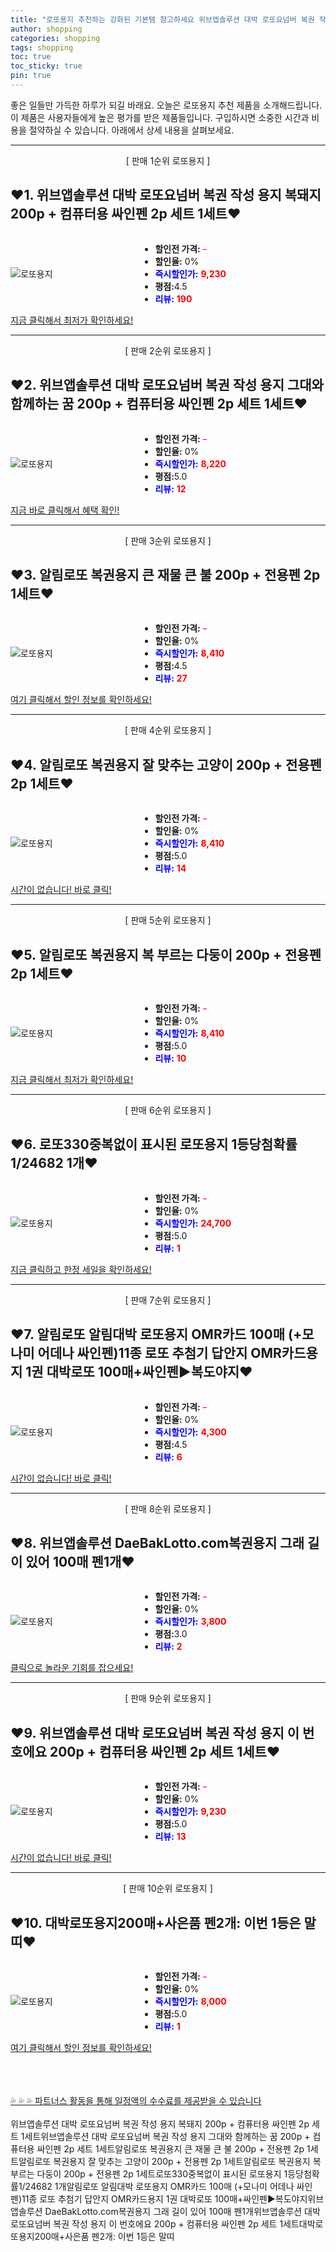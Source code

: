 ```yaml
---
title: "로또용지 추천하는 강화된 기본템 참고하세요 위브앱솔루션 대박 로또요넘버 복권 작성"
author: shopping
categories: shopping
tags: shopping
toc: true
toc_sticky: true
pin: true
---
```

좋은 일들만 가득한 하루가 되길 바래요. 오늘은 로또용지 추천 제품을 소개해드립니다. 이 제품은 사용자들에게 높은 평가를 받은 제품들입니다. 구입하시면 소중한 시간과 비용을 절약하실 수 있습니다. 아래에서 상세 내용을 살펴보세요.

---
<p class="toplist" style="margin: 0 auto; display: block; width: fit-content;">[ 판매 1순위 로또용지 ]</p>

<h2><strong>❤️1. 위브앱솔루션 대박 로또요넘버 복권 작성 용지 복돼지 200p + 컴퓨터용 싸인펜 2p 세트 1세트❤️</strong></h2>

<div style="display: flex; align-items: center;">
    <div style="flex: 0.4;">
        <img src="https://thumbnail7.coupangcdn.com/thumbnails/remote/230x230ex/image/retail/images/2020/05/11/17/1/f17d2709-abc5-4cdc-8c75-eb51ebc9626f.jpg" alt="로또용지" style="max-width: 100%;">
    </div>
    <div style="flex: 0.6; margin-left: 10px;">
        <ul>
            <li><strong>할인전 가격:</strong> <del style="color: red;">-</del></li>
            <li><strong>할인율:</strong> 0%</li>
            <li><span style='color:blue'><strong>즉시할인가:</strong></span> <span style='color:red'><strong>9,230</strong></span></li>
            <li><strong>평점:</strong>4.5</li>
            <li><span style='color:blue'><strong>리뷰:</strong></span> <span style='color:red'><strong>190</strong></span></li>
        </ul>
    </div>
</div>
<div class="center">
    <a href="https://selin100587001.github.io?lptag=AF9450613&subid=githubio&pageKey=1566936429&traceid=V0-153&itemId=2679307104&vendorItemId=70669821444" class="myButton">
        지금 클릭해서 최저가 확인하세요!
    </a>
</div>


---
<p class="toplist" style="margin: 0 auto; display: block; width: fit-content;">[ 판매 2순위 로또용지 ]</p>

<h2><strong>❤️2. 위브앱솔루션 대박 로또요넘버 복권 작성 용지 그대와 함께하는 꿈 200p + 컴퓨터용 싸인펜 2p 세트 1세트❤️</strong></h2>

<div style="display: flex; align-items: center;">
    <div style="flex: 0.4;">
        <img src="https://thumbnail6.coupangcdn.com/thumbnails/remote/230x230ex/image/retail/images/2020/05/11/17/9/26adab12-dec4-465c-9442-324361e14242.jpg" alt="로또용지" style="max-width: 100%;">
    </div>
    <div style="flex: 0.6; margin-left: 10px;">
        <ul>
            <li><strong>할인전 가격:</strong> <del style="color: red;">-</del></li>
            <li><strong>할인율:</strong> 0%</li>
            <li><span style='color:blue'><strong>즉시할인가:</strong></span> <span style='color:red'><strong>8,220</strong></span></li>
            <li><strong>평점:</strong>5.0</li>
            <li><span style='color:blue'><strong>리뷰:</strong></span> <span style='color:red'><strong>12</strong></span></li>
        </ul>
    </div>
</div>
<div class="center">
    <a href="https://selin100587001.github.io?lptag=AF9450613&subid=githubio&pageKey=1566936209&traceid=V0-153&itemId=2679306426&vendorItemId=70669821316" class="myButton">
        지금 바로 클릭해서 혜택 확인!
    </a>
</div>


---
<p class="toplist" style="margin: 0 auto; display: block; width: fit-content;">[ 판매 3순위 로또용지 ]</p>

<h2><strong>❤️3. 알림로또 복권용지 큰 재물 큰 불 200p + 전용펜 2p 1세트❤️</strong></h2>

<div style="display: flex; align-items: center;">
    <div style="flex: 0.4;">
        <img src="https://thumbnail6.coupangcdn.com/thumbnails/remote/230x230ex/image/retail/images/2021/04/09/17/2/c49eeeda-a6d8-4e16-91a9-59e4d69170b2.jpg" alt="로또용지" style="max-width: 100%;">
    </div>
    <div style="flex: 0.6; margin-left: 10px;">
        <ul>
            <li><strong>할인전 가격:</strong> <del style="color: red;">-</del></li>
            <li><strong>할인율:</strong> 0%</li>
            <li><span style='color:blue'><strong>즉시할인가:</strong></span> <span style='color:red'><strong>8,410</strong></span></li>
            <li><strong>평점:</strong>4.5</li>
            <li><span style='color:blue'><strong>리뷰:</strong></span> <span style='color:red'><strong>27</strong></span></li>
        </ul>
    </div>
</div>
<div class="center">
    <a href="https://selin100587001.github.io?lptag=AF9450613&subid=githubio&pageKey=5321187601&traceid=V0-153&itemId=7740900652&vendorItemId=75031029871" class="myButton">
        여기 클릭해서 할인 정보를 확인하세요!
    </a>
</div>


---
<p class="toplist" style="margin: 0 auto; display: block; width: fit-content;">[ 판매 4순위 로또용지 ]</p>

<h2><strong>❤️4. 알림로또 복권용지 잘 맞추는 고양이 200p + 전용펜 2p 1세트❤️</strong></h2>

<div style="display: flex; align-items: center;">
    <div style="flex: 0.4;">
        <img src="https://thumbnail8.coupangcdn.com/thumbnails/remote/230x230ex/image/retail/images/2021/04/09/17/0/f7aa8248-9c3c-4a21-af2c-8743361df316.jpg" alt="로또용지" style="max-width: 100%;">
    </div>
    <div style="flex: 0.6; margin-left: 10px;">
        <ul>
            <li><strong>할인전 가격:</strong> <del style="color: red;">-</del></li>
            <li><strong>할인율:</strong> 0%</li>
            <li><span style='color:blue'><strong>즉시할인가:</strong></span> <span style='color:red'><strong>8,410</strong></span></li>
            <li><strong>평점:</strong>5.0</li>
            <li><span style='color:blue'><strong>리뷰:</strong></span> <span style='color:red'><strong>14</strong></span></li>
        </ul>
    </div>
</div>
<div class="center">
    <a href="https://selin100587001.github.io?lptag=AF9450613&subid=githubio&pageKey=5321187847&traceid=V0-153&itemId=7740902394&vendorItemId=75031031172" class="myButton">
        시간이 없습니다! 바로 클릭!
    </a>
</div>


---
<p class="toplist" style="margin: 0 auto; display: block; width: fit-content;">[ 판매 5순위 로또용지 ]</p>

<h2><strong>❤️5. 알림로또 복권용지 복 부르는 다둥이 200p + 전용펜 2p 1세트❤️</strong></h2>

<div style="display: flex; align-items: center;">
    <div style="flex: 0.4;">
        <img src="https://thumbnail10.coupangcdn.com/thumbnails/remote/230x230ex/image/retail/images/2021/04/09/17/8/6bbcd2b8-049c-467b-bdd4-f229b5ead64b.jpg" alt="로또용지" style="max-width: 100%;">
    </div>
    <div style="flex: 0.6; margin-left: 10px;">
        <ul>
            <li><strong>할인전 가격:</strong> <del style="color: red;">-</del></li>
            <li><strong>할인율:</strong> 0%</li>
            <li><span style='color:blue'><strong>즉시할인가:</strong></span> <span style='color:red'><strong>8,410</strong></span></li>
            <li><strong>평점:</strong>5.0</li>
            <li><span style='color:blue'><strong>리뷰:</strong></span> <span style='color:red'><strong>10</strong></span></li>
        </ul>
    </div>
</div>
<div class="center">
    <a href="https://selin100587001.github.io?lptag=AF9450613&subid=githubio&pageKey=5321187854&traceid=V0-153&itemId=7740902496&vendorItemId=75031031078" class="myButton">
        지금 클릭해서 최저가 확인하세요!
    </a>
</div>


---
<p class="toplist" style="margin: 0 auto; display: block; width: fit-content;">[ 판매 6순위 로또용지 ]</p>

<h2><strong>❤️6. 로또330중복없이 표시된 로또용지 1등당첨확률1/24682 1개❤️</strong></h2>

<div style="display: flex; align-items: center;">
    <div style="flex: 0.4;">
        <img src="https://thumbnail10.coupangcdn.com/thumbnails/remote/230x230ex/image/vendor_inventory/3528/6842b2f52312f31a4dc76be4e860c66e9b8782a16fcbfd3cd696aed7b187.jpg" alt="로또용지" style="max-width: 100%;">
    </div>
    <div style="flex: 0.6; margin-left: 10px;">
        <ul>
            <li><strong>할인전 가격:</strong> <del style="color: red;">-</del></li>
            <li><strong>할인율:</strong> 0%</li>
            <li><span style='color:blue'><strong>즉시할인가:</strong></span> <span style='color:red'><strong>24,700</strong></span></li>
            <li><strong>평점:</strong>5.0</li>
            <li><span style='color:blue'><strong>리뷰:</strong></span> <span style='color:red'><strong>1</strong></span></li>
        </ul>
    </div>
</div>
<div class="center">
    <a href="https://selin100587001.github.io?lptag=AF9450613&subid=githubio&pageKey=6450006776&traceid=V0-153&itemId=13998410161&vendorItemId=86441120612" class="myButton">
        지금 클릭하고 한정 세일을 확인하세요!
    </a>
</div>


---
<p class="toplist" style="margin: 0 auto; display: block; width: fit-content;">[ 판매 7순위 로또용지 ]</p>

<h2><strong>❤️7. 알림로또 알림대박 로또용지 OMR카드 100매 (+모나미 어데나 싸인펜)11종 로또 추첨기 답안지 OMR카드용지 1권 대박로또 100매+싸인펜▶복도야지❤️</strong></h2>

<div style="display: flex; align-items: center;">
    <div style="flex: 0.4;">
        <img src="https://thumbnail6.coupangcdn.com/thumbnails/remote/230x230ex/image/vendor_inventory/6a0b/d1a41e8a6d4bb5df7657fa93d740d3499d6b648261a5b1d9bff35b429184.jpg" alt="로또용지" style="max-width: 100%;">
    </div>
    <div style="flex: 0.6; margin-left: 10px;">
        <ul>
            <li><strong>할인전 가격:</strong> <del style="color: red;">-</del></li>
            <li><strong>할인율:</strong> 0%</li>
            <li><span style='color:blue'><strong>즉시할인가:</strong></span> <span style='color:red'><strong>4,300</strong></span></li>
            <li><strong>평점:</strong>4.5</li>
            <li><span style='color:blue'><strong>리뷰:</strong></span> <span style='color:red'><strong>6</strong></span></li>
        </ul>
    </div>
</div>
<div class="center">
    <a href="https://selin100587001.github.io?lptag=AF9450613&subid=githubio&pageKey=340700321&traceid=V0-153&itemId=1084581285&vendorItemId=5590134634" class="myButton">
        시간이 없습니다! 바로 클릭!
    </a>
</div>


---
<p class="toplist" style="margin: 0 auto; display: block; width: fit-content;">[ 판매 8순위 로또용지 ]</p>

<h2><strong>❤️8. 위브앱솔루션 DaeBakLotto.com복권용지 그래 길이 있어 100매 펜1개❤️</strong></h2>

<div style="display: flex; align-items: center;">
    <div style="flex: 0.4;">
        <img src="https://thumbnail6.coupangcdn.com/thumbnails/remote/230x230ex/image/vendor_inventory/5362/aa6f132c681e2306279b4d8bc8d868cf09b1cb957cab716ab06fa275a68a.jpg" alt="로또용지" style="max-width: 100%;">
    </div>
    <div style="flex: 0.6; margin-left: 10px;">
        <ul>
            <li><strong>할인전 가격:</strong> <del style="color: red;">-</del></li>
            <li><strong>할인율:</strong> 0%</li>
            <li><span style='color:blue'><strong>즉시할인가:</strong></span> <span style='color:red'><strong>3,800</strong></span></li>
            <li><strong>평점:</strong>3.0</li>
            <li><span style='color:blue'><strong>리뷰:</strong></span> <span style='color:red'><strong>2</strong></span></li>
        </ul>
    </div>
</div>
<div class="center">
    <a href="https://selin100587001.github.io?lptag=AF9450613&subid=githubio&pageKey=217596680&traceid=V0-153&itemId=672233613&vendorItemId=5292376236" class="myButton">
        클릭으로 놀라운 기회를 잡으세요!
    </a>
</div>


---
<p class="toplist" style="margin: 0 auto; display: block; width: fit-content;">[ 판매 9순위 로또용지 ]</p>

<h2><strong>❤️9. 위브앱솔루션 대박 로또요넘버 복권 작성 용지 이 번호에요 200p + 컴퓨터용 싸인펜 2p 세트 1세트❤️</strong></h2>

<div style="display: flex; align-items: center;">
    <div style="flex: 0.4;">
        <img src="https://thumbnail7.coupangcdn.com/thumbnails/remote/230x230ex/image/retail/images/2020/05/11/17/8/fc29d01e-e400-4a56-8ea4-4db7afef6f5e.jpg" alt="로또용지" style="max-width: 100%;">
    </div>
    <div style="flex: 0.6; margin-left: 10px;">
        <ul>
            <li><strong>할인전 가격:</strong> <del style="color: red;">-</del></li>
            <li><strong>할인율:</strong> 0%</li>
            <li><span style='color:blue'><strong>즉시할인가:</strong></span> <span style='color:red'><strong>9,230</strong></span></li>
            <li><strong>평점:</strong>5.0</li>
            <li><span style='color:blue'><strong>리뷰:</strong></span> <span style='color:red'><strong>13</strong></span></li>
        </ul>
    </div>
</div>
<div class="center">
    <a href="https://selin100587001.github.io?lptag=AF9450613&subid=githubio&pageKey=1566938831&traceid=V0-153&itemId=2679311767&vendorItemId=70669821285" class="myButton">
        시간이 없습니다! 바로 클릭!
    </a>
</div>


---
<p class="toplist" style="margin: 0 auto; display: block; width: fit-content;">[ 판매 10순위 로또용지 ]</p>

<h2><strong>❤️10. 대박로또용지200매+사은품 펜2개: 이번 1등은 말띠❤️</strong></h2>

<div style="display: flex; align-items: center;">
    <div style="flex: 0.4;">
        <img src="https://thumbnail7.coupangcdn.com/thumbnails/remote/230x230ex/image/vendor_inventory/7efc/f614692a9f70620d56e709b3a02af6c624cdcbd3ce8abf60e4773b4be236.jpg" alt="로또용지" style="max-width: 100%;">
    </div>
    <div style="flex: 0.6; margin-left: 10px;">
        <ul>
            <li><strong>할인전 가격:</strong> <del style="color: red;">-</del></li>
            <li><strong>할인율:</strong> 0%</li>
            <li><span style='color:blue'><strong>즉시할인가:</strong></span> <span style='color:red'><strong>8,000</strong></span></li>
            <li><strong>평점:</strong>5.0</li>
            <li><span style='color:blue'><strong>리뷰:</strong></span> <span style='color:red'><strong>1</strong></span></li>
        </ul>
    </div>
</div>
<div class="center">
    <a href="https://selin100587001.github.io?lptag=AF9450613&subid=githubio&pageKey=7437690211&traceid=V0-153&itemId=19333106337&vendorItemId=86446935516" class="myButton">
        여기 클릭해서 할인 정보를 확인하세요!
    </a>
</div>

<br><br><br>[💦 💦 💦 파트너스 활동을 통해 일정액의 수수료를 제공받을 수 있습니다](https://link.coupang.com/a/bcpT2c)<br><br>위브앱솔루션 대박 로또요넘버 복권 작성 용지 복돼지 200p + 컴퓨터용 싸인펜 2p 세트 1세트위브앱솔루션 대박 로또요넘버 복권 작성 용지 그대와 함께하는 꿈 200p + 컴퓨터용 싸인펜 2p 세트 1세트알림로또 복권용지 큰 재물 큰 불 200p + 전용펜 2p 1세트알림로또 복권용지 잘 맞추는 고양이 200p + 전용펜 2p 1세트알림로또 복권용지 복 부르는 다둥이 200p + 전용펜 2p 1세트로또330중복없이 표시된 로또용지 1등당첨확률1/24682 1개알림로또 알림대박 로또용지 OMR카드 100매 (+모나미 어데나 싸인펜)11종 로또 추첨기 답안지 OMR카드용지 1권 대박로또 100매+싸인펜▶복도야지위브앱솔루션 DaeBakLotto.com복권용지 그래 길이 있어 100매 펜1개위브앱솔루션 대박 로또요넘버 복권 작성 용지 이 번호에요 200p + 컴퓨터용 싸인펜 2p 세트 1세트대박로또용지200매+사은품 펜2개: 이번 1등은 말띠